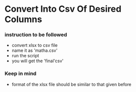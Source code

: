 # Convert Into Csv Of Desired Columns

### instruction to be followed
* convert xlsx to csv file 
* name it as 'matha.csv'
* run the script
* you will get the 'final'csv'

### Keep in mind
* format of the xlsx file should be similar to that given before
